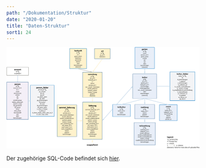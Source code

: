 ```yaml
---
path: "/Dokumentation/Struktur"
date: "2020-01-20"
title: "Daten-Struktur"
sort1: 24
---
```


![Daten-Struktur](_media/structure.png)

Der zugehörige SQL-Code befindet sich [hier](https://github.com/barbalex/vermehrung/tree/master/src/sql).